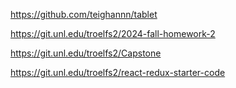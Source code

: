 https://github.com/teighannn/tablet

https://git.unl.edu/troelfs2/2024-fall-homework-2

https://git.unl.edu/troelfs2/Capstone

https://git.unl.edu/troelfs2/react-redux-starter-code

